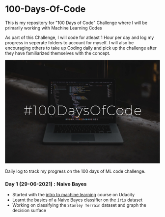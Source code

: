 # 100-Days-Of-Code

This is my repository for "100 Days of Code" Challenge where I will be primarily working with Machine Learning Codes

As part of this Challenge, I will code for atleast 1 Hour per day and log my progress in seperate folders to account for myself. I will also be encouraging others to take up Coding daily and pick up the challenge after they have familiarized themselves with the concept.

![image](100DaysOfCode.jpg)


Daily log to track my progress on the 100 days of ML code challenge.

### Day 1 (29-06-2021) : Naive Bayes
- Started with the [intro to machine learning](https://in.udacity.com/course/intro-to-machine-learning--ud120-india)  course on Udacity 
- Learnt the basics of a Naive Bayes classifier on the `iris` dataset
- Working on classifying the `Stanley Terrain` dataset and graph the decision surface

